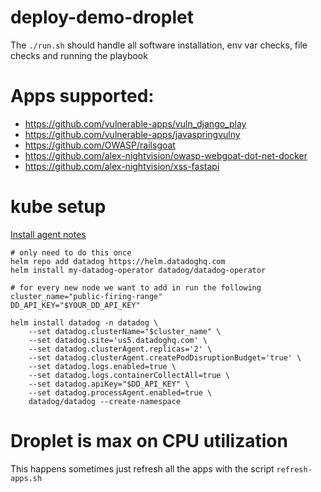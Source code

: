 # deploy-demo-droplet

The `./run.sh` should handle all software installation, env var checks, file checks and running the playbook

# Apps supported:

- https://github.com/vulnerable-apps/vuln_django_play
- https://github.com/vulnerable-apps/javaspringvulny
- https://github.com/OWASP/railsgoat
- https://github.com/alex-nightvision/owasp-webgoat-dot-net-docker
- https://github.com/alex-nightvision/xss-fastapi

# kube setup

[Install agent notes](https://docs.datadoghq.com/containers/kubernetes/installation/?tab=operator)
```
# only need to do this once
helm repo add datadog https://helm.datadoghq.com
helm install my-datadog-operator datadog/datadog-operator

# for every new node we want to add in run the following
cluster_name="public-firing-range"
DD_API_KEY="$YOUR_DD_API_KEY"

helm install datadog -n datadog \
    --set datadog.clusterName="$cluster_name" \
    --set datadog.site='us5.datadoghq.com' \
    --set datadog.clusterAgent.replicas='2' \
    --set datadog.clusterAgent.createPodDisruptionBudget='true' \
    --set datadog.logs.enabled=true \
    --set datadog.logs.containerCollectAll=true \
    --set datadog.apiKey="$DD_API_KEY" \
    --set datadog.processAgent.enabled=true \
    datadog/datadog --create-namespace
```

# Droplet is max on CPU utilization

This happens sometimes just refresh all the apps with the script `refresh-apps.sh`